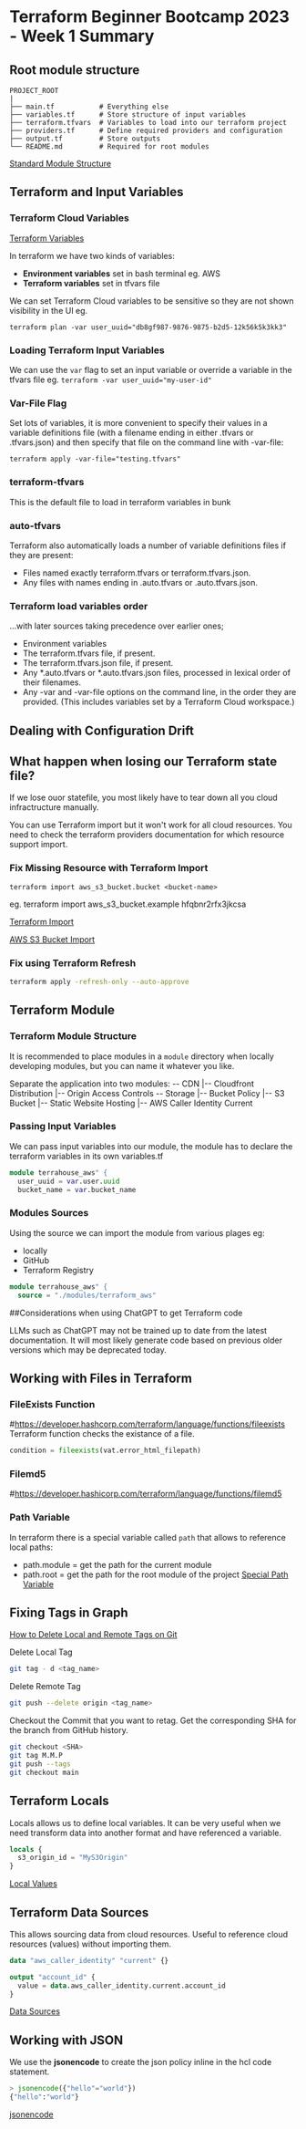# Terraform Beginner Bootcamp 2023 - Week 1 Summary

## Root module structure
```
PROJECT_ROOT
|
├── main.tf           # Everything else
├── variables.tf      # Store structure of input variables
├── terraform.tfvars  # Variables to load into our terraform project
├── providers.tf      # Define required providers and configuration
├── output.tf         # Store outputs
└── README.md         # Required for root modules
```
[Standard Module Structure](https://developer.hashicorp.com/terraform/language/develop/structure)

## Terraform and Input Variables

### Terraform Cloud Variables
[Terraform Variables](https://developer.hashicorp.com/terraform/language/values/variables)

In terraform we have two kinds of variables:
- **Environment variables** set in bash terminal eg. AWS
- **Terraform variables**   set in tfvars file

We can set Terraform Cloud variables to be sensitive so they are not shown visibility in the UI eg.
```
terraform plan -var user_uuid="db8gf987-9876-9875-b2d5-12k56k5k3kk3"
```

### Loading Terraform Input Variables

We can use the `var` flag to set an input variable or override a variable in the tfvars file eg. `terraform -var user_uuid="my-user-id"`

### Var-File Flag

Set lots of variables, it is more convenient to specify their values in a variable definitions file (with a filename ending in either .tfvars or .tfvars.json) and then specify that file on the command line with -var-file:
```
terraform apply -var-file="testing.tfvars"
```

### terraform-tfvars

This is the default file to load in terraform variables in bunk

### auto-tfvars

Terraform also automatically loads a number of variable definitions files if they are present:
- Files named exactly terraform.tfvars or terraform.tfvars.json.
- Any files with names ending in .auto.tfvars or .auto.tfvars.json.

### Terraform load variables order
...with later sources taking precedence over earlier ones;

- Environment variables
- The terraform.tfvars file, if present.
- The terraform.tfvars.json file, if present.
- Any *.auto.tfvars or *.auto.tfvars.json files, processed in lexical order of their filenames.
- Any -var and -var-file options on the command line, in the order they are provided. (This includes variables set by a Terraform Cloud workspace.)

## Dealing with Configuration Drift

## What happen when losing our Terraform state file?

If we lose ouor statefile, you most likely have to tear down all you cloud infractructure manually.

You can use Terraform import but it won't work for all cloud resources. You need to check the terraform providers documentation for which resource support import.

### Fix Missing Resource with Terraform Import

`terraform import aws_s3_bucket.bucket <bucket-name>`

eg. terraform import aws_s3_bucket.example hfqbnr2rfx3jkcsa

[Terraform Import](https://developer.hashicorp.com/terraform/cli/import)

[AWS S3 Bucket Import](https://registry.terraform.io/providers/hashicorp/aws/latest/docs/resources/)

### Fix using Terraform Refresh

```sh
terraform apply -refresh-only --auto-approve
```

## Terraform Module

### Terraform Module Structure

It is recommended to place modules in a `module` directory when locally developing modules, 
but you can name it whatever you like.

Separate the application into two modules:
-- CDN
|-- Cloudfront Distribution
|-- Origin Access Controls
-- Storage
|-- Bucket Policy
|-- S3 Bucket
|-- Static Website Hosting
|-- AWS Caller Identity Current

### Passing Input Variables
We can pass input variables into our module, 
the module has to declare the terraform variables in its own variables.tf
```tf
module terrahouse_aws" {
  user_uuid = var.user.uuid
  bucket_name = var.bucket_name
```

### Modules Sources
Using the source we can import the module from various plages eg:
- locally
- GitHub
- Terraform Registry

```tf
module terrahouse_aws" {
  source = "./modules/terraform_aws"
```

##Considerations when using ChatGPT to get Terraform code

LLMs such as ChatGPT may not be trained up to date from the latest documentation.
It will most likely generate code based on previous older versions which may be deprecated today.

## Working with Files in Terraform

### FileExists Function
#https://developer.hashcorp.com/terraform/language/functions/fileexists
Terraform function checks the existance of a file.

```tf
condition = fileexists(vat.error_html_filepath)
```

### Filemd5 
#https://developer.hashicorp.com/terraform/language/functions/filemd5


### Path Variable

In terraform there is a special variable called `path` that allows to reference local paths:
- path.module = get the path for the current module
- path.root = get the path for the root module of the project
[Special Path Variable](https://developer.hashicorp.com/terraform/language/expressions/references#filesystem-and-workspace-info)

## Fixing Tags in Graph
[How to Delete Local and Remote Tags on Git](https://devconnected.com/how-to-delete-local-and-remote-tags-on-git/)

Delete Local Tag
```sh
git tag - d <tag_name>
```

Delete Remote Tag
```sh
git push --delete origin <tag_name>
```

Checkout the Commit that you want to retag. Get the corresponding SHA for the branch from GitHub history.

```sh
git checkout <SHA>
git tag M.M.P
git push --tags
git checkout main
```

## Terraform Locals
Locals allows us to define local variables.
It can be very useful when we need transform data into another format and have referenced a variable.

```tf
locals {
  s3_origin_id = "MyS3Origin"
}
```
[Local Values](https://developer.hashicorp.com/terraform/language/values/locals)

## Terraform Data Sources
This allows sourcing data from cloud resources.
Useful to reference cloud resources (values) without importing them.

```tf
data "aws_caller_identity" "current" {}

output "account_id" {
  value = data.aws_caller_identity.current.account_id
}
```
[Data Sources](https://developer.hashicorp.com/terraform/language/data-sources)

## Working with JSON
We use the **jsonencode** to create the json policy inline in the hcl code statement.

```tf
> jsonencode({"hello"="world"})
{"hello":"world"}
```

[jsonencode](https://developer.hashicorp.com/terraform/language/functions/jsonencode)